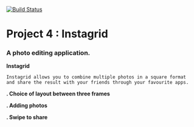 [![Build Status](https://travis-ci.com/fabricetiennette/Instagrid.svg?branch=master)](https://travis-ci.com/fabricetiennette/Instagrid)

# Project 4 : Instagrid 

### A photo editing application.

**Instagrid**

    Instagrid allows you to combine multiple photos in a square format 
    and share the result with your friends through your favourite apps.

**. Choice of layout between three frames**

**. Adding photos**

**. Swipe to share**
